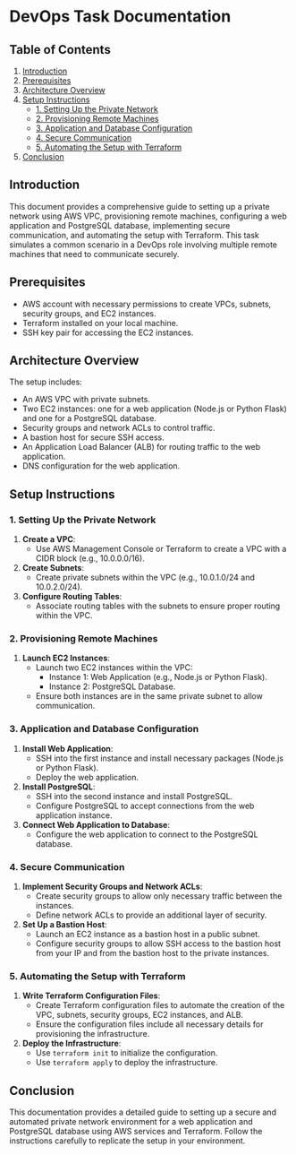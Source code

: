 # DevOps Task Documentation

## Table of Contents
1. [Introduction](#introduction)
2. [Prerequisites](#prerequisites)
3. [Architecture Overview](#architecture-overview)
4. [Setup Instructions](#setup-instructions)
   - [1. Setting Up the Private Network](#1-setting-up-the-private-network)
   - [2. Provisioning Remote Machines](#2-provisioning-remote-machines)
   - [3. Application and Database Configuration](#3-application-and-database-configuration)
   - [4. Secure Communication](#4-secure-communication)
   - [5. Automating the Setup with Terraform](#5-automating-the-setup-with-terraform)
5. [Conclusion](#conclusion)

## Introduction
This document provides a comprehensive guide to setting up a private network using AWS VPC, provisioning remote machines, configuring a web application and PostgreSQL database, implementing secure communication, and automating the setup with Terraform. This task simulates a common scenario in a DevOps role involving multiple remote machines that need to communicate securely.

## Prerequisites
- AWS account with necessary permissions to create VPCs, subnets, security groups, and EC2 instances.
- Terraform installed on your local machine.
- SSH key pair for accessing the EC2 instances.

## Architecture Overview
The setup includes:
- An AWS VPC with private subnets.
- Two EC2 instances: one for a web application (Node.js or Python Flask) and one for a PostgreSQL database.
- Security groups and network ACLs to control traffic.
- A bastion host for secure SSH access.
- An Application Load Balancer (ALB) for routing traffic to the web application.
- DNS configuration for the web application.

## Setup Instructions

### 1. Setting Up the Private Network
1. **Create a VPC**:
   - Use AWS Management Console or Terraform to create a VPC with a CIDR block (e.g., 10.0.0.0/16).
2. **Create Subnets**:
   - Create private subnets within the VPC (e.g., 10.0.1.0/24 and 10.0.2.0/24).
3. **Configure Routing Tables**:
   - Associate routing tables with the subnets to ensure proper routing within the VPC.

### 2. Provisioning Remote Machines
1. **Launch EC2 Instances**:
   - Launch two EC2 instances within the VPC:
     - Instance 1: Web Application (e.g., Node.js or Python Flask).
     - Instance 2: PostgreSQL Database.
   - Ensure both instances are in the same private subnet to allow communication.

### 3. Application and Database Configuration
1. **Install Web Application**:
   - SSH into the first instance and install necessary packages (Node.js or Python Flask).
   - Deploy the web application.
2. **Install PostgreSQL**:
   - SSH into the second instance and install PostgreSQL.
   - Configure PostgreSQL to accept connections from the web application instance.
3. **Connect Web Application to Database**:
   - Configure the web application to connect to the PostgreSQL database.

### 4. Secure Communication
1. **Implement Security Groups and Network ACLs**:
   - Create security groups to allow only necessary traffic between the instances.
   - Define network ACLs to provide an additional layer of security.
2. **Set Up a Bastion Host**:
   - Launch an EC2 instance as a bastion host in a public subnet.
   - Configure security groups to allow SSH access to the bastion host from your IP and from the bastion host to the private instances.

### 5. Automating the Setup with Terraform
1. **Write Terraform Configuration Files**:
   - Create Terraform configuration files to automate the creation of the VPC, subnets, security groups, EC2 instances, and ALB.
   - Ensure the configuration files include all necessary details for provisioning the infrastructure.
2. **Deploy the Infrastructure**:
   - Use `terraform init` to initialize the configuration.
   - Use `terraform apply` to deploy the infrastructure.

## Conclusion
This documentation provides a detailed guide to setting up a secure and automated private network environment for a web application and PostgreSQL database using AWS services and Terraform. Follow the instructions carefully to replicate the setup in your environment.

